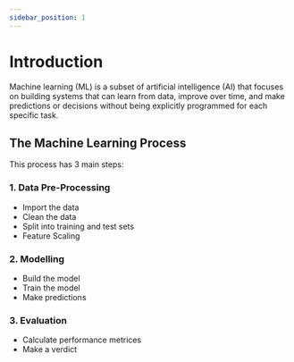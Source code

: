 ```yaml
---
sidebar_position: 1
---
```


# Introduction

Machine learning (ML) is a subset of artificial intelligence (AI) that focuses on building systems that can learn from data, improve over time, and make predictions or decisions without being explicitly programmed for each specific task.

## The Machine Learning Process

This process has 3 main steps:

### 1. Data Pre-Processing

- Import the data
- Clean the data
- Split into training and test sets
- Feature Scaling

### 2. Modelling

- Build the model
- Train the model
- Make predictions

### 3. Evaluation
- Calculate performance metrices
- Make a verdict